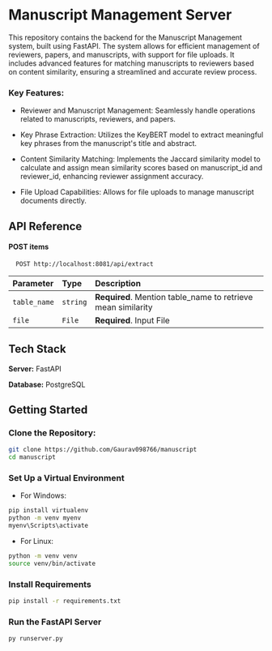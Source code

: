 
# Manuscript Management Server

This repository contains the backend for the Manuscript Management system, built using FastAPI. The system allows for efficient management of reviewers, papers, and manuscripts, with support for file uploads. It includes advanced features for matching manuscripts to reviewers based on content similarity, ensuring a streamlined and accurate review process.


### Key Features:
- Reviewer and Manuscript Management: Seamlessly handle operations related to manuscripts, reviewers, and papers.

- Key Phrase Extraction: Utilizes the KeyBERT model to extract meaningful key phrases from the manuscript's title and abstract.

- Content Similarity Matching: Implements the Jaccard similarity model to calculate and assign mean similarity scores based on manuscript_id and reviewer_id, enhancing reviewer assignment accuracy.

- File Upload Capabilities: Allows for file uploads to manage manuscript documents directly.


## API Reference

#### POST items

```https
  POST http://localhost:8081/api/extract
```

| Parameter | Type     | Description                |
| :-------- | :------- | :------------------------- |
| `table_name` | `string` | **Required**. Mention table_name to retrieve mean similarity|
| `file` | `File` | **Required**. Input File|

## Tech Stack

**Server:** FastAPI

**Database:** PostgreSQL

## Getting Started

### Clone the Repository:

```bash
git clone https://github.com/Gaurav098766/manuscript
cd manuscript
```

### Set Up a Virtual Environment
- For Windows:
```bash
pip install virtualenv
python -m venv myenv
myenv\Scripts\activate
```

- For Linux:
```bash
python -m venv venv
source venv/bin/activate
```

### Install Requirements
```bash
pip install -r requirements.txt
```

### Run the FastAPI Server
 ```bash
py runserver.py
```
